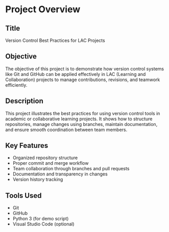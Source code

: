 # Project Overview

## Title
Version Control Best Practices for LAC Projects

## Objective
The objective of this project is to demonstrate how version control systems like Git and GitHub can be applied effectively in LAC (Learning and Collaboration) projects to manage contributions, revisions, and teamwork efficiently.

## Description
This project illustrates the best practices for using version control tools in academic or collaborative learning projects. It shows how to structure repositories, manage changes using branches, maintain documentation, and ensure smooth coordination between team members.

## Key Features
- Organized repository structure  
- Proper commit and merge workflow  
- Team collaboration through branches and pull requests  
- Documentation and transparency in changes  
- Version history tracking  

## Tools Used
- Git  
- GitHub  
- Python 3 (for demo script)  
- Visual Studio Code (optional)
